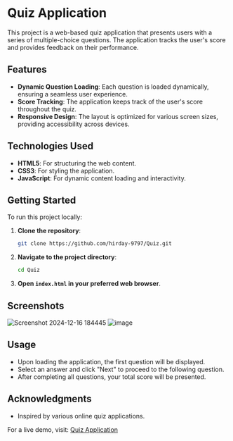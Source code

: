 # Quiz Application

This project is a web-based quiz application that presents users with a series of multiple-choice questions. The application tracks the user's score and provides feedback on their performance.

## Features

- **Dynamic Question Loading**: Each question is loaded dynamically, ensuring a seamless user experience.
- **Score Tracking**: The application keeps track of the user's score throughout the quiz.
- **Responsive Design**: The layout is optimized for various screen sizes, providing accessibility across devices.

## Technologies Used

- **HTML5**: For structuring the web content.
- **CSS3**: For styling the application.
- **JavaScript**: For dynamic content loading and interactivity.

## Getting Started

To run this project locally:

1. **Clone the repository**:
   ```bash
   git clone https://github.com/hirday-9797/Quiz.git
   ```
2. **Navigate to the project directory**:
   ```bash
   cd Quiz
   ```
3. **Open `index.html` in your preferred web browser**.

## Screenshots

![Screenshot 2024-12-16 184445](https://github.com/user-attachments/assets/ccf54f91-4eaf-434c-ba34-6f0bfd7e0539)
![image](https://github.com/user-attachments/assets/b8ea98f5-f043-4d88-a642-d835a1e01b5b)



## Usage

- Upon loading the application, the first question will be displayed.
- Select an answer and click "Next" to proceed to the following question.
- After completing all questions, your total score will be presented.

## Acknowledgments

- Inspired by various online quiz applications.

For a live demo, visit: [Quiz Application](https://hirday-9797.github.io/Quiz/) 
